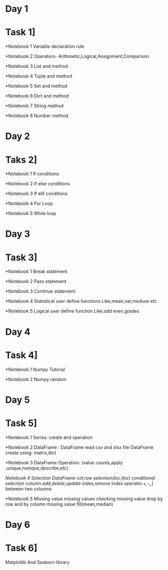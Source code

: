 # Day 1
# Task 1]

*Notebook 1
Variable declaration rule

*Notebook 2
Operators- Arithmetic,Logical,Assignment,Comparison

*Notebook 3
List and method

*Notebook 4
Tuple and method

*Notebook 5
Set and method

*Notebook 6
Dict and method

*Notebook 7
String method

*Notebook 8
Number method


# Day 2
# Taks 2]

*Notebook 1
If conditions

*Notebook 2
If else conditions

*Notebook 3
If elif conditions

*Notebook 4
For Loop

*Notebook 5
While loop


# Day 3
# Task 3]

*Notebook 1
Break statement

*Notebook 2
Pass statement

*Notebook 3
Continue statement

*Notebook 4
Statistical user define functions
Like,mean,var,medium etc

*Notebook 5
Logical user define function 
Like,odd even,grades


# Day 4
# Task 4]

*Notebook 1
Numpy Tutorial

*Notebook 2
Numpy random

# Day 5
# Task 5]

*Notebook 1
Series: create and operation

*Notebook 2
DataFrame :
DataFrame read csv and xlsx file 
DataFrame create using: matrix,dict

*Notebook 3
DataFrame Operation:
(value counts,apply ,unique,nunique,describe,etc)

*Notebook 4
Selection
DataFrame col,row selection(loc,iloc)
conditional selection
column add,delete,update
index,remove index
operatio:+,-,*,| between two columns

*Notebook 5
Missing value
missing values checking 
missing value drop by row and by column
missing value fill(mean,median)


# Day 6
# Task 6]

Matplotlib And Seaborn library






